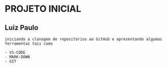 # PROJETO INICIAL

## Luiz Paulo

```
iniciando a clonagem de repositórios ao GitHub e apresentando algumas ferramentas tais como

- VS-CODE
- MARK-DOWN
- GIT
```
